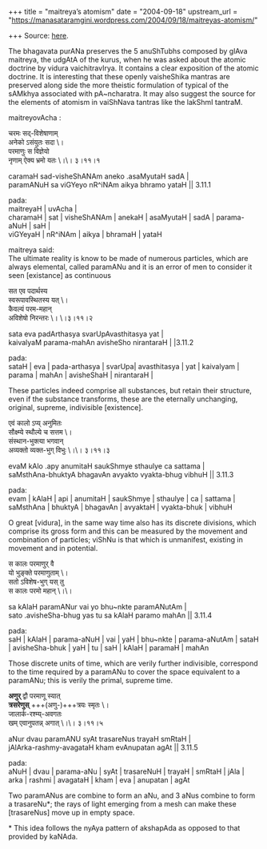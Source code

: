 +++
title = "maitreya’s atomism"
date = "2004-09-18"
upstream_url = "https://manasataramgini.wordpress.com/2004/09/18/maitreyas-atomism/"

+++
Source: [here](https://manasataramgini.wordpress.com/2004/09/18/maitreyas-atomism/).

The bhagavata purANa preserves the 5 anuShTubhs composed by glAva maitreya, the udgAtA of the kurus, when he was asked about the atomic doctrine by vidura vaichitravIrya. It contains a clear exposition of the atomic doctrine. It is interesting that these openly vaisheShika mantras are preserved along side the more theistic formulation of typical of the sAMkhya associated with pA\~ncharatra. It may also suggest the source for the elements of atomism in vaiShNava tantras like the lakShmI tantraM.

maitreyovAcha :  

चरमः सद्-विशेषाणाम्  
अनेको ऽसंयुतः सदा \।  
परमाणुः स विज्ञेयो  
नृणाम् ऐक्य भ्रमो यतः \।\। ३।११।१

caramaH sad-visheShANAm aneko .asaMyutaH sadA \|  
paramANuH sa viGYeyo nR^iNAm aikya bhramo yataH \|\| 3.11.1

pada:  
maitreyaH \| uvAcha \|  
charamaH \| sat \| visheShANAm \| anekaH \| asaMyutaH \| sadA \| parama-aNuH \| saH \|  
viGYeyaH \| nR^iNAm \| aikya \| bhramaH \| yataH

maitreya said:  
The ultimate reality is know to be made of numerous particles, which are always elemental, called paramANu and it is an error of men to consider it seen \[existance\] as continuous

सत एव पदार्थस्य  
स्वरूपावस्थितस्य यत् \।  
कैवल्यं परम-महान्  
अविशेषो निरन्तरः \। \।३।११।२

sata eva padArthasya svarUpAvasthitasya yat \|  
kaivalyaM parama-mahAn avisheSho nirantaraH \| \|3.11.2

pada:  
sataH \| eva \| pada-arthasya \| svarUpa\| avasthitasya \| yat \| kaivalyam \| parama \| mahAn \| avisheShaH \| nirantaraH \|

These particles indeed comprise all substances, but retain their structure, even if the substance transforms, these are the eternally unchanging, original, supreme, indivisible \[existence\].

एवं कालो ऽप्य् अनुमितः  
सौक्ष्म्ये स्थौल्ये च सत्तम \।  
संस्थान-भुक्त्या भगवान्  
अव्यक्तो व्यक्त-भुग् विभुः \।\। ३।११।३

evaM kAlo .apy anumitaH saukShmye sthaulye ca sattama \|  
saMsthAna-bhuktyA bhagavAn avyakto vyakta-bhug vibhuH \|\| 3.11.3

pada:  
evam \| kAlaH \| api \| anumitaH \| saukShmye \| sthaulye \| ca \| sattama \| saMsthAna \| bhuktyA \| bhagavAn \| avyaktaH \| vyakta-bhuk \| vibhuH

O great \[vidura\], in the same way time also has its discrete divisions, which comprise its gross form and this can be measured by the movement and combination of particles; viShNu is that which is unmanifest, existing in movement and in potential.

स कालः परमाणुर् वै  
यो भुङ्क्ते परमाणुताम् \।  
सतो ऽविशेष-भुग् यस् तु  
स कालः परमो महान् \।\।

sa kAlaH paramANur vai yo bhu\~nkte paramANutAm \|  
sato .avisheSha-bhug yas tu sa kAlaH paramo mahAn \|\| 3.11.4

pada:  
saH \| kAlaH \| parama-aNuH \| vai \| yaH \| bhu\~nkte \| parama-aNutAm \| sataH \| avisheSha-bhuk \| yaH \| tu \| saH \| kAlaH \| paramaH \| mahAn

Those discrete units of time, which are verily further indivisible, correspond to the time required by a paramANu to cover the space equivalent to a paramANu; this is verily the primal, supreme time.

**अणुर्** द्वौ परमाणू स्यात्  
**त्रसरेणुस्** +++(अणु-)+++त्रयः स्मृ‌तः \।  
जालार्क-रश्म्य्-अवगतः  
खम् एवानुपतन्न् अगात् \।\। ३।११।५

aNur dvau paramANU syAt trasareNus trayaH smRtaH \|  
jAlArka-rashmy-avagataH kham evAnupatan agAt \|\| 3.11.5

pada:  
aNuH \| dvau \| parama-aNu \| syAt \| trasareNuH \| trayaH \| smRtaH \| jAla \| arka \| rashmi \| avagataH \| kham \| eva \| anupatan \| agAt

Two paramANus are combine to form an aNu, and 3 aNus combine to form a trasareNu\*; the rays of light emerging from a mesh can make these \[trasareNus\] move up in empty space.

\* This idea follows the nyAya pattern of akshapAda as opposed to that provided by kaNAda.

